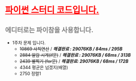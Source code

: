 # <span style="color:red"><u>파이썬 스터디 코드입니다.</u></span>



## <span style="color:gray">에디터로는 파이참을 사용합니다.</span>



* 1주차 문제 입니다.
  * ~~10869 사칙연산~~ / ***해결완료 :  29076KB / 84ms / 295B***
  * ~~2884 알람 시계(if문)~~ / ***해결완료 : 29076KB / 68ms / 313B***
  * ~~2439 별찍기 (for문)~~ / ***해결완료: 29076KB / 68ms / 172B***
  * 4344 평균은 넘겠지(배열)
  * 2750 정렬1

